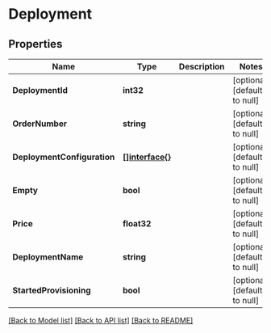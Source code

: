 # Deployment

## Properties
Name | Type | Description | Notes
------------ | ------------- | ------------- | -------------
**DeploymentId** | **int32** |  | [optional] [default to null]
**OrderNumber** | **string** |  | [optional] [default to null]
**DeploymentConfiguration** | [**[]interface{}**](interface{}.md) |  | [optional] [default to null]
**Empty** | **bool** |  | [optional] [default to null]
**Price** | **float32** |  | [optional] [default to null]
**DeploymentName** | **string** |  | [optional] [default to null]
**StartedProvisioning** | **bool** |  | [optional] [default to null]

[[Back to Model list]](../README.md#documentation-for-models) [[Back to API list]](../README.md#documentation-for-api-endpoints) [[Back to README]](../README.md)


